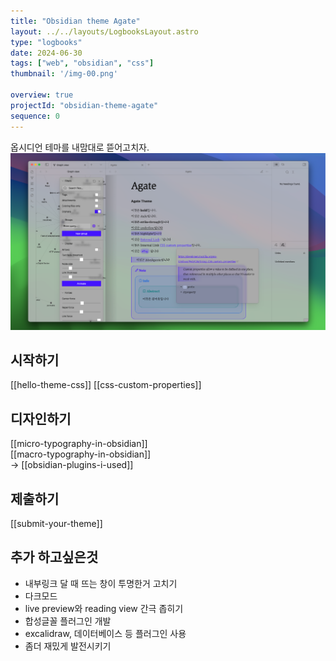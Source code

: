 ```yaml
---
title: "Obsidian theme Agate"
layout: ../../layouts/LogbooksLayout.astro
type: "logbooks"
date: 2024-06-30
tags: ["web", "obsidian", "css"]
thumbnail: '/img-00.png'

overview: true
projectId: "obsidian-theme-agate"
sequence: 0
---
```

옵시디언 테마를 내맘대로 뜯어고치자.![](../../images/img-00.png)

## 시작하기
[[hello-theme-css]]
[[css-custom-properties]]
## 디자인하기
[[micro-typography-in-obsidian]]  
[[macro-typography-in-obsidian]]  
→  [[obsidian-plugins-i-used]]
## 제출하기
[[submit-your-theme]]

## 추가 하고싶은것
- 내부링크 달 때 뜨는 창이 투명한거 고치기
- 다크모드
- live preview와 reading view 간극 좁히기
- 합성글꼴 플러그인 개발
- excalidraw, 데이터베이스 등 플러그인 사용
- 좀더 재밌게 발전시키기